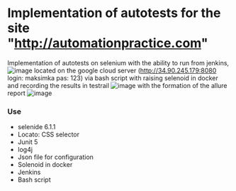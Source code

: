 # Implementation of autotests for the site "http://automationpractice.com"

Implementation of autotests on selenium with the ability to run from jenkins,
![image](https://user-images.githubusercontent.com/22727314/155967876-48a0b5ac-03ad-46d2-a343-c3ebda2663df.png)
located on the google cloud server (http://34.90.245.179:8080 login: maksimka pas: 123)
via bash script with raising selenoid in docker and recording the results in testrail
![image](https://user-images.githubusercontent.com/22727314/155967800-0fa628ba-4a9e-47b5-b067-4d9ed7d01098.png)
with the formation of the allure report
![image](https://user-images.githubusercontent.com/22727314/155891795-95a27144-fa1f-4425-ad24-cfd6aa41ff37.png)

### Use
- selenide 6.1.1
- Locato: CSS selector
- Junit 5
- log4j
- Json file for configuration
- Solenoid in docker
- Jenkins
- Bash script 

